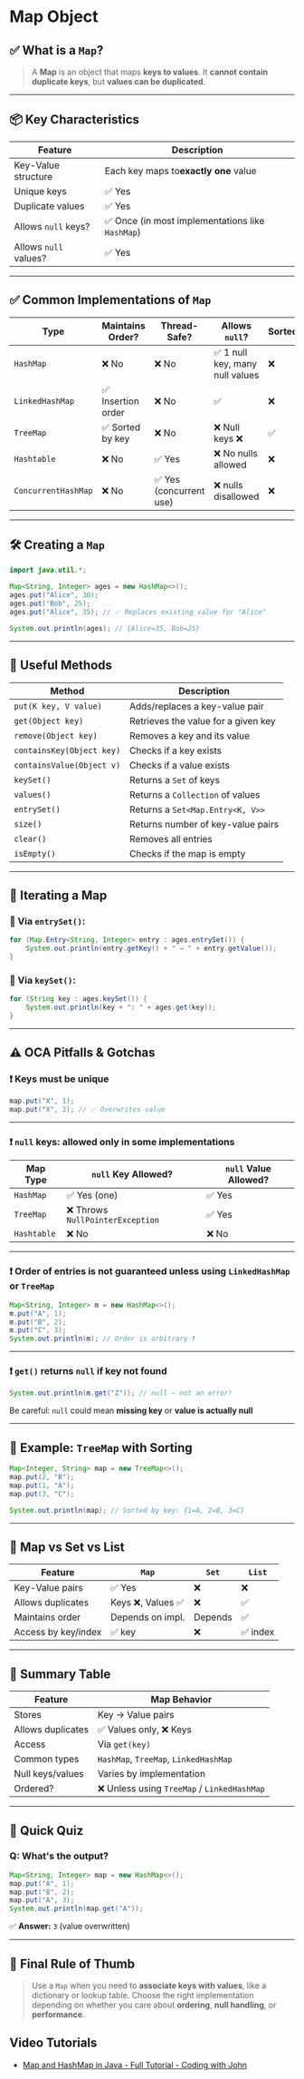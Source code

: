 # Map Object

## ✅ What is a `Map`?

> A **Map** is an object that maps **keys to values**.
> It **cannot contain duplicate keys**, but **values can be duplicated**.

---

## 📦 Key Characteristics

| Feature                 | Description                                        |
| ----------------------- | -------------------------------------------------- |
| Key-Value structure     | Each key maps to**exactly one** value        |
| Unique keys             | ✅ Yes                                             |
| Duplicate values        | ✅ Yes                                             |
| Allows `null` keys?   | ✅ Once (in most implementations like `HashMap`) |
| Allows `null` values? | ✅ Yes                                             |

---

## ✅ Common Implementations of `Map`

| Type                  | Maintains Order?   | Thread-Safe?            | Allows `null`?                | Sorted? |
| --------------------- | ------------------ | ----------------------- | ------------------------------- | ------- |
| `HashMap`           | ❌ No              | ❌ No                   | ✅ 1 null key, many null values | ❌      |
| `LinkedHashMap`     | ✅ Insertion order | ❌ No                   | ✅                              | ❌      |
| `TreeMap`           | ✅ Sorted by key   | ❌ No                   | ❌ Null keys ❌                 | ✅      |
| `Hashtable`         | ❌ No              | ✅ Yes                  | ❌ No nulls allowed             | ❌      |
| `ConcurrentHashMap` | ❌ No              | ✅ Yes (concurrent use) | ❌ nulls disallowed             | ❌      |

---

## 🛠️ Creating a `Map`

```java
import java.util.*;

Map<String, Integer> ages = new HashMap<>();
ages.put("Alice", 30);
ages.put("Bob", 25);
ages.put("Alice", 35); // ✅ Replaces existing value for "Alice"

System.out.println(ages); // {Alice=35, Bob=25}
```

---

## 🧰 Useful Methods

| Method                      | Description                         |
| --------------------------- | ----------------------------------- |
| `put(K key, V value)`     | Adds/replaces a key-value pair      |
| `get(Object key)`         | Retrieves the value for a given key |
| `remove(Object key)`      | Removes a key and its value         |
| `containsKey(Object key)` | Checks if a key exists              |
| `containsValue(Object v)` | Checks if a value exists            |
| `keySet()`                | Returns a `Set` of keys           |
| `values()`                | Returns a `Collection` of values  |
| `entrySet()`              | Returns a `Set<Map.Entry<K, V>>`  |
| `size()`                  | Returns number of key-value pairs   |
| `clear()`                 | Removes all entries                 |
| `isEmpty()`               | Checks if the map is empty          |

---

## 🧪 Iterating a Map

### 🔹 Via `entrySet()`:

```java
for (Map.Entry<String, Integer> entry : ages.entrySet()) {
    System.out.println(entry.getKey() + " → " + entry.getValue());
}
```

### 🔹 Via `keySet()`:

```java
for (String key : ages.keySet()) {
    System.out.println(key + ": " + ages.get(key));
}
```

---

## ⚠️ OCA Pitfalls & Gotchas

### ❗ Keys must be **unique**

```java
map.put("X", 1);
map.put("X", 2); // ✅ Overwrites value
```

---

### ❗ `null` keys: allowed only in some implementations

| Map Type      | `null` Key Allowed?              | `null` Value Allowed? |
| ------------- | ---------------------------------- | ----------------------- |
| `HashMap`   | ✅ Yes (one)                       | ✅ Yes                  |
| `TreeMap`   | ❌ Throws `NullPointerException` | ✅ Yes                  |
| `Hashtable` | ❌ No                              | ❌ No                   |

---

### ❗ Order of entries is **not guaranteed** unless using `LinkedHashMap` or `TreeMap`

```java
Map<String, Integer> m = new HashMap<>();
m.put("A", 1);
m.put("B", 2);
m.put("C", 3);
System.out.println(m); // Order is arbitrary ❗
```

---

### ❗ `get()` returns `null` if key not found

```java
System.out.println(m.get("Z")); // null — not an error!
```

Be careful: `null` could mean **missing key** or **value is actually null**

---

## 📌 Example: `TreeMap` with Sorting

```java
Map<Integer, String> map = new TreeMap<>();
map.put(2, "B");
map.put(1, "A");
map.put(3, "C");

System.out.println(map); // Sorted by key: {1=A, 2=B, 3=C}
```

---

## 🔁 Map vs Set vs List

| Feature             | `Map`            | `Set` | `List` |
| ------------------- | ------------------ | ------- | -------- |
| Key-Value pairs     | ✅ Yes             | ❌      | ❌       |
| Allows duplicates   | Keys ❌, Values ✅ | ❌      | ✅       |
| Maintains order     | Depends on impl.   | Depends | ✅       |
| Access by key/index | ✅ key             | ❌      | ✅ index |

---

## 🧠 Summary Table

| Feature           | Map Behavior                                    |
| ----------------- | ----------------------------------------------- |
| Stores            | Key → Value pairs                              |
| Allows duplicates | ✅ Values only, ❌ Keys                         |
| Access            | Via `get(key)`                                |
| Common types      | `HashMap`, `TreeMap`, `LinkedHashMap`     |
| Null keys/values  | Varies by implementation                        |
| Ordered?          | ❌ Unless using `TreeMap` / `LinkedHashMap` |

---

## 🧪 Quick Quiz

### Q: What's the output?

```java
Map<String, Integer> map = new HashMap<>();
map.put("A", 1);
map.put("B", 2);
map.put("A", 3);
System.out.println(map.get("A"));
```

✅ **Answer:** `3` (value overwritten)

---

## 🎯 Final Rule of Thumb

> Use a `Map` when you need to **associate keys with values**, like a dictionary or lookup table.
> Choose the right implementation depending on whether you care about **ordering**, **null handling**, or **performance**.

## Video Tutorials

- [Map and HashMap in Java - Full Tutorial - Coding with John](https://www.youtube.com/watch?v=H62Jfv1DJlU)

